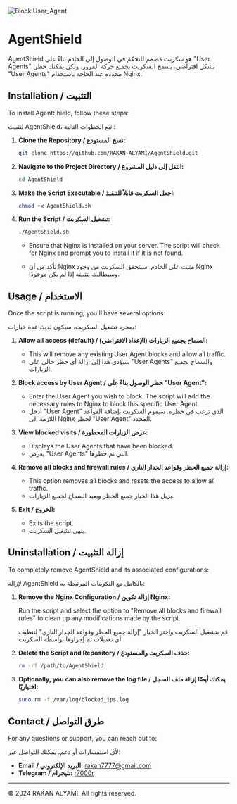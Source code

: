 ![Block User_Agent](./block_user_agent.web)


# AgentShield

AgentShield هو سكربت مصمم للتحكم في الوصول إلى الخادم بناءً على "User Agents". بشكل افتراضي، يسمح السكربت بجميع حركة المرور، ولكن يمكنك حظر "User Agents" محددة عند الحاجة باستخدام Nginx.

## Installation / التثبيت

To install AgentShield, follow these steps:

لتثبيت AgentShield، اتبع الخطوات التالية:

1. **Clone the Repository / نسخ المستودع:**

   ```bash
   git clone https://github.com/RAKAN-ALYAMI/AgentShield.git
   ```

2. **Navigate to the Project Directory / انتقل إلى دليل المشروع:**

   ```bash
   cd AgentShield
   ```

3. **Make the Script Executable / اجعل السكربت قابلاً للتنفيذ:**

   ```bash
   chmod +x AgentShield.sh
   ```

4. **Run the Script / تشغيل السكربت:**

   ```bash
   ./AgentShield.sh
   ```

   - Ensure that Nginx is installed on your server. The script will check for Nginx and prompt you to install it if it is not found.

   - تأكد من أن Nginx مثبت على الخادم. سيتحقق السكربت من وجود Nginx وسيطالبك بتثبيته إذا لم يكن موجودًا.

## Usage / الاستخدام

Once the script is running, you'll have several options:

بمجرد تشغيل السكربت، سيكون لديك عدة خيارات:

1. **Allow all access (default) / السماح بجميع الزيارات (الإعداد الافتراضي):** 
   - This will remove any existing User Agent blocks and allow all traffic.
   - سيؤدي هذا إلى إزالة أي حظر حالي على "User Agents" والسماح بجميع الزيارات.

2. **Block access by User Agent / حظر الوصول بناءً على "User Agent":** 
   - Enter the User Agent you wish to block. The script will add the necessary rules to Nginx to block this specific User Agent.
   - أدخل "User Agent" الذي ترغب في حظره. سيقوم السكربت بإضافة القواعد اللازمة إلى Nginx لحظر "User Agent" المحدد.

3. **View blocked visits / عرض الزيارات المحظورة:** 
   - Displays the User Agents that have been blocked.
   - يعرض "User Agents" التي تم حظرها.

4. **Remove all blocks and firewall rules / إزالة جميع الحظر وقواعد الجدار الناري:** 
   - This option removes all blocks and resets the access to allow all traffic.
   - يزيل هذا الخيار جميع الحظر ويعيد السماح لجميع الزيارات.

5. **Exit / الخروج:** 
   - Exits the script.
   - ينهي تشغيل السكربت.

## Uninstallation / إزالة التثبيت

To completely remove AgentShield and its associated configurations:

لإزالة AgentShield بالكامل مع التكوينات المرتبطة به:

1. **Remove the Nginx Configuration / إزالة تكوين Nginx:**

   Run the script and select the option to "Remove all blocks and firewall rules" to clean up any modifications made by the script.

   قم بتشغيل السكربت واختر الخيار "إزالة جميع الحظر وقواعد الجدار الناري" لتنظيف أي تعديلات تم إجراؤها بواسطة السكربت.

2. **Delete the Script and Repository / حذف السكربت والمستودع:**

   ```bash
   rm -rf /path/to/AgentShield
   ```

3. **Optionally, you can also remove the log file / يمكنك أيضًا إزالة ملف السجل اختياريًا:**

   ```bash
   sudo rm -f /var/log/blocked_ips.log
   ```

## Contact / طرق التواصل

For any questions or support, you can reach out to:

لأي استفسارات أو دعم، يمكنك التواصل عبر:

- **Email / البريد الإلكتروني:** rakan7777@gmail.com
- **Telegram / تليجرام:** [r7000r](https://t.me/r7000r)

---

© 2024 RAKAN ALYAMI. All rights reserved.
